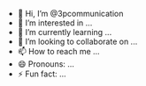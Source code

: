 - 👋 Hi, I’m @3pcommunication
- 👀 I’m interested in ...
- 🌱 I’m currently learning ...
- 💞️ I’m looking to collaborate on ...
- 📫 How to reach me ...
- 😄 Pronouns: ...
- ⚡ Fun fact: ...

<!---
3pcommunication/3pcommunication is a ✨ special ✨ repository because its `README.md` (this file) appears on your GitHub profile.
You can click the Preview link to take a look at your changes.
--->
